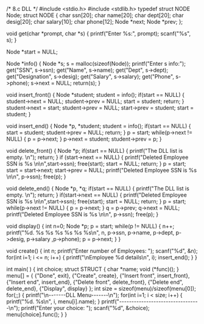 /* 8.c DLL */
#include <stdio.h>
#include <stdlib.h>
typedef struct NODE Node;
struct NODE
{
    char ssn[20];
    char name[20];
    char dept[20];
    char desig[20];
    char salary[10];
    char phone[12];
    Node *next;
    Node *prev;
};

void get(char *prompt, char *s)
{
    printf("Enter %s:", prompt);
    scanf("%s", s);
}

Node *start = NULL;

Node *info()
{
    Node *s;
    s = malloc(sizeof(Node));
    printf("Enter s info:");
    get("SSN", s->ssn);
    get("Name", s->name);
    get("Dept", s->dept);
    get("Designation", s->desig);
    get("Salary", s->salary);
    get("Phone", s->phone);
    s->next = NULL;
    return(s);
}

void insert_front()
{
    Node *student;
    student = info();
    if(start == NULL)
    {
        student->next = NULL;
        student->prev = NULL;
        start = student;
        return;
    }
    student->next = start;
    student->prev = NULL;
    start->prev = student;
    start = student;
}

void insert_end()
{
    Node *p, *student;
    student = info();
    if(start == NULL)
    {
        start = student;
        student->prev = NULL;
        return;
    }
    p = start;
    while(p->next != NULL)
    {
        p = p->next;
    }
    p->next = student;
    student->prev = p;
}

void delete_front()
{
    Node *p;
    if(start == NULL)
    {
        printf("The DLL list is empty. \n");
        return;
    }
    if (start->next == NULL)
    {
        printf("Deleted Employee SSN is %s \n\n",start->ssn);
        free(start);
        start = NULL;
        return;
    }
    p = start;
    start = start->next;
    start->prev = NULL;
    printf("Deleted Employee SSN is %s \n\n", p->ssn);
    free(p);
}

void delete_end()
{
    Node *p, *q;
    if(start == NULL)
    {
        printf("The DLL list is empty. \n");
        return;
    }
    if(start->next == NULL)
    {
        printf("Deleted Employee SSN is %s \n\n",start->ssn);
        free(start);
        start = NULL;
        return;
    }
    p = start;
    while(p->next != NULL)
    {
        p = p->next;
    }
    q = p->prev;
    q->next = NULL;
    printf("Deleted Employee SSN is %s \n\n", p->ssn);
    free(p);
}

void display()
{
    int n=0;
    Node *p;
    p = start;
    while(p != NULL)
    {
        n++;
        printf("%d. %s %s %s %s %s %s\n", n, p->ssn, p->name, p->dept, p->desig, p->salary ,p->phone);
        p = p->next;
    }
}

void create()
{
    int n;
    printf("Enter number of Employees: ");
    scanf("%d", &n);
    for(int i=1; i <= n; i++)
    {
        printf("\nEmployee %d details\n", i);
        insert_end();
    }
}

int main( )
{
    int choice;
    struct STRUCT
    {
        char *name; void (*func)();
    } menu[] = {
        {"Done", exit},
        {"Create", create},
        {"Insert front", insert_front},
        {"Insert end", insert_end},
        {"Delete front", delete_front},
        {"Delete end", delete_end},
        {"Display", display}
    };
    int size = sizeof(menu)/sizeof(menu[0]);
    for(;;)
    {
        printf("\n-------DLL Menu-------\n");
        for(int i=1; i < size; i++)
        {
            printf("%d. %s\n", i, menu[i].name);
        }
        printf("---------------------------------\n");
        printf("Enter your choice: ");
        scanf("%d", &choice);
        menu[choice].func();
    }
}
